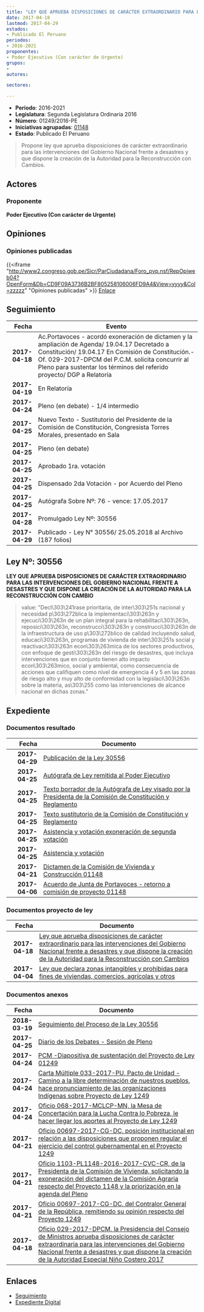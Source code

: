 ```yaml
---
title: "LEY QUE APRUEBA DISPOSICIONES DE CARÁCTER EXTRAORDINARIO PARA LAS INTERVENCIONES DEL GOBIERNO NACIONAL FRENTE A DESASTRES Y QUE DISPONE LA CREACIÓN DE LA AUTORIDAD PARA LA RECONSTRUCCIÓN CON CAMBIOS"
date: 2017-04-18
lastmod: 2017-04-29
estados:
- Publicado El Peruano
periodos:
- 2016-2021
proponentes:
- Poder Ejecutivo (Con carácter de Urgente)
grupos:
- 
autores:

sectores:

---
```

- **Periodo**: 2016-2021
- **Legislatura**: Segunda Legislatura Ordinaria 2016
- **Número**: 01249/2016-PE
- **Iniciativas agrupadas**: [01148](../../01100/01148)
- **Estado**: Publicado El Peruano

> Propone ley que aprueba disposiciones de carácter extraordinario para las intervenciones del Gobierno Nacional frente a desastres y que dispone la creación de la Autoridad para la Reconstrucción con Cambios.


## Actores

### Proponente

**Poder Ejecutivo (Con carácter de Urgente)**

## Opiniones

### Opiniones publicadas

{{<iframe "http://www2.congreso.gob.pe/Sicr/ParCiudadana/Foro_pvp.nsf/RepOpiweb04?OpenForm&Db=CD9F09A3736B2BF805258106006FD9A4&View=yyyy&Col=zzzzz" "Opiniones publicadas" >}}
[Enlace](http://www2.congreso.gob.pe/Sicr/ParCiudadana/Foro_pvp.nsf/RepOpiweb04?OpenForm&Db=CD9F09A3736B2BF805258106006FD9A4&View=yyyy&Col=zzzzz)


## Seguimiento

| Fecha | Evento |
|------:|--------|
| **2017-04-18** | Ac.Portavoces - acordó exoneración de dictamen y la ampliación de Agenda/ 19.04.17 Decretado a Constitución/ 19.04.17 En Comisión de Constitución.- Of. 029-2017-DPCM del P.C.M. solicita concurrir al Pleno para sustentar los términos del referido proyecto/ DGP a Relatoría |
| **2017-04-19** | En Relatoría |
| **2017-04-24** | Pleno (en debate) - 1/4 intermedio |
| **2017-04-25** | Nuevo Texto - Sustitutorio del Presidente de la Comisión de Constitución, Congresista Torres Morales, presentado en Sala |
| **2017-04-25** | Pleno (en debate) |
| **2017-04-25** | Aprobado 1ra. votación |
| **2017-04-25** | Dispensado 2da Votación - por Acuerdo del Pleno |
| **2017-04-25** | Autógrafa Sobre Nº: 76 - vence: 17.05.2017 |
| **2017-04-28** | Promulgado Ley Nº: 30556 |
| **2017-04-29** | Publicado - Ley N° 30556/ 25.05.2018 al Archivo (187 folios) |

## Ley Nº: 30556

**LEY QUE APRUEBA DISPOSICIONES DE CARÁCTER EXTRAORDINARIO PARA LAS INTERVENCIONES DEL GOBIERNO NACIONAL FRENTE A DESASTRES Y QUE DISPONE LA CREACIÓN DE LA AUTORIDAD PARA LA RECONSTRUCCIÓN CON CAMBIO**

> value: "Decl\303\241rase prioritaria, de inter\303\251s nacional y necesidad p\303\272blica la implementaci\303\263n y ejecuci\303\263n de un plan integral para la rehabilitaci\303\263n, reposici\303\263n, reconstrucci\303\263n y construcci\303\263n de la infraestructura de uso p\303\272blico de calidad incluyendo salud, educaci\303\263n, programas de vivienda de inter\303\251s social y reactivaci\303\263n econ\303\263mica de los sectores productivos, con enfoque de gesti\303\263n del riesgo de desastres, que incluya intervenciones que en conjunto tienen alto impacto econ\303\263mico, social y ambiental, como consecuencia de acciones que califiquen como nivel de emergencia 4 y 5 en las zonas de riesgo alto y muy alto de conformidad con la legislaci\303\263n sobre la materia, as\303\255 como las intervenciones de alcance nacional en dichas zonas."


## Expediente

### Documentos resultado

| Fecha | Documento |
|------:|-----------|
| **2017-04-29** | [Publicación de la Ley 30556](http://www.leyes.congreso.gob.pe/Documentos/2016_2021/ADLP/Normas_Legales/30556-LEY.pdf) |
| **2017-04-25** | [Autógrafa de Ley remitida al Poder Ejecutivo](http://www.leyes.congreso.gob.pe/Documentos/2016_2021/Autografas/Ley_y_de_Resolucion_Legislativa/AU0124920170425.pdf) |
| **2017-04-25** | [Texto borrador de la Autógrafa de Ley visado por la Presidenta de la Comisión de Constitución y Reglamento](http://www.leyes.congreso.gob.pe/Documentos/2016_2021/Texto_Borrador_de_Autografa/BAU0124820170425.pdf) |
| **2017-04-25** | [Texto sustitutorio de la Comisión de Constitución y Reglamento](http://www.leyes.congreso.gob.pe/Documentos/2016_2021/Texto_Sustitutorio/Proyectos_de_Ley/TS0124920170425..pdf) |
| **2017-04-25** | [Asistencia y votación exoneración de segunda votación](http://www.leyes.congreso.gob.pe/Documentos/2016_2021/Asistencia_y_Votacion/Proyectos_de_Ley/Exoneracion_de_Segunda_Votacion/EV0124920170425.pdf) |
| **2017-04-25** | [Asistencia y votación](http://www.leyes.congreso.gob.pe/Documentos/2016_2021/Asistencia_y_Votacion/Proyectos_de_Ley/AV0124920170425.pdf) |
| **2017-04-21** | [Dictamen de la Comisión de Vivienda y Construcción 01148](http://www.leyes.congreso.gob.pe/Documentos/2016_2021/Dictamenes/Proyectos_de_Ley/01148DC24MAY20170421..pdf) |
| **2017-04-06** | [Acuerdo de Junta de Portavoces - retorno a comisión de proyecto 01148](http://www.leyes.congreso.gob.pe/Documentos/2016_2021/Acuerdos/Junta_Portavoces/AJP0114820170406.pdf) |

### Documentos proyecto de ley

| Fecha | Documento |
|------:|-----------|
| **2017-04-18** | [Ley que aprueba disposiciones de carácter extraordinario para las intervenciones del Gobierno Nacional frente a desastres y que dispone la creación de la Autoridad para la Reconstrucción con Cambios](http://www.leyes.congreso.gob.pe/Documentos/2016_2021/Proyectos_de_Ley_y_de_Resoluciones_Legislativas/PL0124920170418.D.pdf) |
| **2017-04-04** | [Ley que declara zonas intangibles y prohibidas para fines de viviendas, comercios, agrícolas y otros](http://www.leyes.congreso.gob.pe/Documentos/2016_2021/Proyectos_de_Ley_y_de_Resoluciones_Legislativas/PL00114820170404.-.pdf) |

### Documentos anexos

| Fecha | Documento |
|------:|-----------|
| **2018-03-19** | [Seguimiento del Proceso de la Ley 30556](http://www.leyes.congreso.gob.pe/Documentos/2016_2021/Seguimiento_de_Proyectos_de_Ley/01148PL20180319.pdf) |
| **2017-04-25** | [Diario de los Debates - Sesión de Pleno](http://www2.congreso.gob.pe/Sicr/DiarioDebates/Publicad.nsf/SesionesPleno/05256D6E0073DFE90525810D0074BD43/$FILE/SLO-2016-7A.pdf) |
| **2017-04-24** | [PCM -Diapositiva de sustentación del Proyecto de Ley 01249](http://www.leyes.congreso.gob.pe/Documentos/2016_2021/Investidura_del_Consejo_de_Ministros/Exposicion_de_Ministros/Presidencia/PCM-0124920170424.pdf) |
| **2017-04-24** | [Carta Múltiple 033-2017-PU, Pacto de Unidad - Camino a la libre determinación de nuestros pueblos, hace pronunciamiento de las organizaciones Indígenas sobre Proyecto de Ley 1249](http://www.leyes.congreso.gob.pe/Documentos/2016_2021/Oficios/Otras_Instituciones/CARTA-MULTIPLE-033-2017-PU.pdf) |
| **2017-04-24** | [Oficio 068-2017-MCLCP-MN, la Mesa de Concertación para la Lucha Contra lo Pobreza, le hacer llegar los aportes al Proyecto de Ley 1249](http://www.leyes.congreso.gob.pe/Documentos/2016_2021/Oficios/Otras_Instituciones/OFICIO-068-2017-MCLCP-MN.pdf) |
| **2017-04-21** | [Oficio 00697-2017-CG-DC, posición institucional en relación a las disposiciones que proponen regular el ejercicio del control gubernamental en el Proyecto 1249](http://www.leyes.congreso.gob.pe/Documentos/2016_2021/Oficios/Otras_Instituciones/OFICIO-006697-2017-CG-DC.pdf) |
| **2017-04-21** | [Oficio 1103-PL1148-2016-2017-CVC-CR, de la Presidenta de la Comisión de Vivienda, solicitando la exoneración del dictamen de la Comisión Agraria respecto del Proyecto 1148 y la priorización en la agenda del Pleno](http://www.leyes.congreso.gob.pe/Documentos/2016_2021/Oficios/Comisiones_Ordinarias/OFICIO-1103-PL1148-2016-2017-CVC-CR.pdf) |
| **2017-04-21** | [Oficio 00697-2017-CG-DC, del Contralor General de la República, remitiendo su opinión respecto del Proyecto 1249](http://www.leyes.congreso.gob.pe/Documentos/2016_2021/Oficios/Otras_Instituciones/OFICIO-00697-2017-CG-DC.pdf) |
| **2017-04-18** | [Oficio 029-2017-DPCM, la Presidencia del Consejo de Ministros aprueba disposiciones de carácter extraordinaria para las intervenciones del Gobierno Nacional frente a desastres y que dispone la creación de la Autoridad Especial Niño Costero 2017](http://www.leyes.congreso.gob.pe/Documentos/2016_2021/Oficios/Otras_Instituciones/OFICIO-029-2017-DPCM.pdf) |

## Enlaces

- [Seguimiento](http://www2.congreso.gob.pe/Sicr/TraDocEstProc/CLProLey2016.nsf/f7fff46988ca05b1052578e100829cc7/4d58a24aa484235c05258106006c342b?OpenDocument)
- [Expediente Digital](http://www2.congreso.gob.pe/Sicr/TraDocEstProc/Expvirt_2011.nsf/visbusqptramdoc1621/01249?opendocument)

